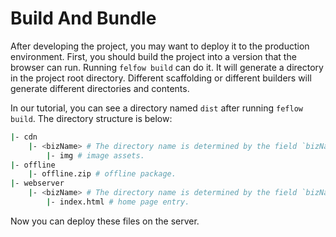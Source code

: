 # Build And Bundle

After developing the project, you may want to deploy it to the production environment. First, you should build the project into a version that the browser can run. Running `felfow build` can do it. It will generate a directory in the project root directory.  Different scaffolding or different builders will generate different directories and contents.

In our tutorial, you can see a directory named `dist` after running `feflow build`. The directory structure is below:

```sh
|- cdn
    |- <bizName> # The directory name is determined by the field `bizName` in feflow.json, it contains JS, CSS, images and other assets.
        |- img # image assets.
|- offline
    |- offline.zip # offline package.
|- webserver
    |- <bizName> # The directory name is determined by the field `bizName` in feflow.json, it contains page entry.
        |- index.html # home page entry.
```

Now you can deploy these files on the server.
